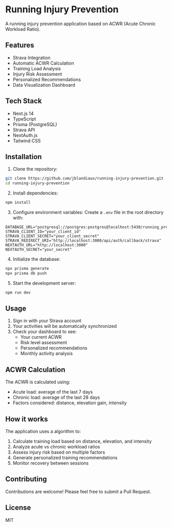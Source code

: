 # Running Injury Prevention

A running injury prevention application based on ACWR (Acute Chronic Workload Ratio).

## Features

- Strava Integration
- Automatic ACWR Calculation
- Training Load Analysis
- Injury Risk Assessment
- Personalized Recommendations
- Data Visualization Dashboard

## Tech Stack

- Next.js 14
- TypeScript
- Prisma (PostgreSQL)
- Strava API
- NextAuth.js
- Tailwind CSS

## Installation

1. Clone the repository:
```bash
git clone https://github.com/jblandiaux/running-injury-prevention.git
cd running-injury-prevention
```

2. Install dependencies:
```bash
npm install
```

3. Configure environment variables:
Create a `.env` file in the root directory with:
```env
DATABASE_URL="postgresql://postgres:postgres@localhost:5430/running_prevention"
STRAVA_CLIENT_ID="your_client_id"
STRAVA_CLIENT_SECRET="your_client_secret"
STRAVA_REDIRECT_URI="http://localhost:3000/api/auth/callback/strava"
NEXTAUTH_URL="http://localhost:3000"
NEXTAUTH_SECRET="your_secret"
```

4. Initialize the database:
```bash
npx prisma generate
npx prisma db push
```

5. Start the development server:
```bash
npm run dev
```

## Usage

1. Sign in with your Strava account
2. Your activities will be automatically synchronized
3. Check your dashboard to see:
   - Your current ACWR
   - Risk level assessment
   - Personalized recommendations
   - Monthly activity analysis

## ACWR Calculation

The ACWR is calculated using:
- Acute load: average of the last 7 days
- Chronic load: average of the last 28 days
- Factors considered: distance, elevation gain, intensity

## How it works

The application uses a algorithm to:
1. Calculate training load based on distance, elevation, and intensity
2. Analyze acute vs chronic workload ratios
3. Assess injury risk based on multiple factors
4. Generate personalized training recommendations
5. Monitor recovery between sessions

## Contributing

Contributions are welcome! Please feel free to submit a Pull Request.

## License

MIT
